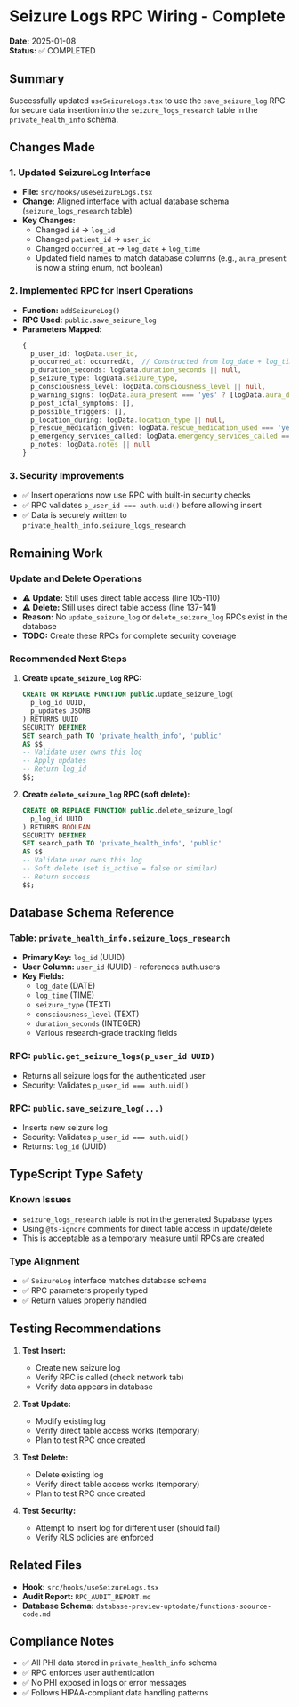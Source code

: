 # Seizure Logs RPC Wiring - Complete

**Date:** 2025-01-08  
**Status:** ✅ COMPLETED

## Summary

Successfully updated `useSeizureLogs.tsx` to use the `save_seizure_log` RPC for secure data insertion into the `seizure_logs_research` table in the `private_health_info` schema.

## Changes Made

### 1. Updated SeizureLog Interface
- **File:** `src/hooks/useSeizureLogs.tsx`
- **Change:** Aligned interface with actual database schema (`seizure_logs_research` table)
- **Key Changes:**
  - Changed `id` → `log_id`
  - Changed `patient_id` → `user_id`
  - Changed `occurred_at` → `log_date` + `log_time`
  - Updated field names to match database columns (e.g., `aura_present` is now a string enum, not boolean)

### 2. Implemented RPC for Insert Operations
- **Function:** `addSeizureLog()`
- **RPC Used:** `public.save_seizure_log`
- **Parameters Mapped:**
  ```typescript
  {
    p_user_id: logData.user_id,
    p_occurred_at: occurredAt,  // Constructed from log_date + log_time
    p_duration_seconds: logData.duration_seconds || null,
    p_seizure_type: logData.seizure_type,
    p_consciousness_level: logData.consciousness_level || null,
    p_warning_signs: logData.aura_present === 'yes' ? [logData.aura_description || ''] : [],
    p_post_ictal_symptoms: [],
    p_possible_triggers: [],
    p_location_during: logData.location_type || null,
    p_rescue_medication_given: logData.rescue_medication_used === 'yes',
    p_emergency_services_called: logData.emergency_services_called === 'yes',
    p_notes: logData.notes || null
  }
  ```

### 3. Security Improvements
- ✅ Insert operations now use RPC with built-in security checks
- ✅ RPC validates `p_user_id === auth.uid()` before allowing insert
- ✅ Data is securely written to `private_health_info.seizure_logs_research`

## Remaining Work

### Update and Delete Operations
- ⚠️ **Update:** Still uses direct table access (line 105-110)
- ⚠️ **Delete:** Still uses direct table access (line 137-141)
- **Reason:** No `update_seizure_log` or `delete_seizure_log` RPCs exist in the database
- **TODO:** Create these RPCs for complete security coverage

### Recommended Next Steps

1. **Create `update_seizure_log` RPC:**
   ```sql
   CREATE OR REPLACE FUNCTION public.update_seizure_log(
     p_log_id UUID,
     p_updates JSONB
   ) RETURNS UUID
   SECURITY DEFINER
   SET search_path TO 'private_health_info', 'public'
   AS $$
   -- Validate user owns this log
   -- Apply updates
   -- Return log_id
   $$;
   ```

2. **Create `delete_seizure_log` RPC (soft delete):**
   ```sql
   CREATE OR REPLACE FUNCTION public.delete_seizure_log(
     p_log_id UUID
   ) RETURNS BOOLEAN
   SECURITY DEFINER
   SET search_path TO 'private_health_info', 'public'
   AS $$
   -- Validate user owns this log
   -- Soft delete (set is_active = false or similar)
   -- Return success
   $$;
   ```

## Database Schema Reference

### Table: `private_health_info.seizure_logs_research`
- **Primary Key:** `log_id` (UUID)
- **User Column:** `user_id` (UUID) - references auth.users
- **Key Fields:**
  - `log_date` (DATE)
  - `log_time` (TIME)
  - `seizure_type` (TEXT)
  - `consciousness_level` (TEXT)
  - `duration_seconds` (INTEGER)
  - Various research-grade tracking fields

### RPC: `public.get_seizure_logs(p_user_id UUID)`
- Returns all seizure logs for the authenticated user
- Security: Validates `p_user_id === auth.uid()`

### RPC: `public.save_seizure_log(...)`
- Inserts new seizure log
- Security: Validates `p_user_id === auth.uid()`
- Returns: `log_id` (UUID)

## TypeScript Type Safety

### Known Issues
- `seizure_logs_research` table is not in the generated Supabase types
- Using `@ts-ignore` comments for direct table access in update/delete
- This is acceptable as a temporary measure until RPCs are created

### Type Alignment
- ✅ `SeizureLog` interface matches database schema
- ✅ RPC parameters properly typed
- ✅ Return values properly handled

## Testing Recommendations

1. **Test Insert:**
   - Create new seizure log
   - Verify RPC is called (check network tab)
   - Verify data appears in database

2. **Test Update:**
   - Modify existing log
   - Verify direct table access works (temporary)
   - Plan to test RPC once created

3. **Test Delete:**
   - Delete existing log
   - Verify direct table access works (temporary)
   - Plan to test RPC once created

4. **Test Security:**
   - Attempt to insert log for different user (should fail)
   - Verify RLS policies are enforced

## Related Files

- **Hook:** `src/hooks/useSeizureLogs.tsx`
- **Audit Report:** `RPC_AUDIT_REPORT.md`
- **Database Schema:** `database-preview-uptodate/functions-soource-code.md`

## Compliance Notes

- ✅ All PHI data stored in `private_health_info` schema
- ✅ RPC enforces user authentication
- ✅ No PHI exposed in logs or error messages
- ✅ Follows HIPAA-compliant data handling patterns
